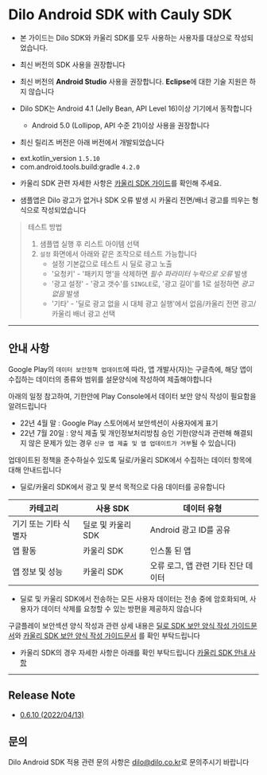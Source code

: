 # Dilo Android SDK with Cauly SDK

* 본 가이드는 Dilo SDK와 카울리 SDK를 모두 사용하는 사용자를 대상으로 작성되었습니다.

* 최신 버전의 SDK 사용을 권장합니다

* 최신 버전의 **Android Studio** 사용을 권장합니다. **Eclipse**에 대한 기술 지원은 하지 않습니다

* Dilo SDK는 Android 4.1 (Jelly Bean, API Level 16)이상 기기에서 동작합니다
  - Android 5.0 (Lollipop, API 수준 21)이상 사용을 권장합니다

* 최신 릴리즈 버전은 아래 버전에서 개발되었습니다
 - ext.kotlin_version `1.5.10`
  - com.android.tools.build:gradle `4.2.0`

* 카울리 SDK 관련 자세한 사항은 [카울리 SDK 가이드](https://github.com/cauly/Android-SDK)를 확인해 주세요.

* 샘플앱은 Dilo 광고가 없거나 SDK 오류 발생 시 카울리 전면/배너 광고를 띄우는 형식으로 작성되었습니다
  
>  
>  테스트 방법
>  1. 샘플앱 실행 후 리스트 아이템 선택
>  2. `설정` 화면에서 아래와 같은 조작으로 테스트 가능합니다
>     + 설정 기본값으로 테스트 시 딜로 광고 노출
>     + '요청키' - '패키지 명'을 삭제하면 *필수 파라미터 누락으로 오류* 발생
>     + '광고 설정' - '광고 갯수'를 `SINGLE`로, '광고 길이'를 1로 설정하면 *광고 없음* 발생
>     + '기타' - '딜로 광고 없을 시 대체 광고 실행'에서 없음/카울리 전면 광고/카울리 배너 광고 선택



---

## 안내 사항

Google Play의 `데이터 보안정책 업데이트`에 따라, 앱 개발사(자)는 구글측에, 해당 앱이 수집하는 데이터의 종류와 범위를 설문양식에 작성하여 제출해야합니다

아래의 일정 참고하여, 기한안에 Play Console에서 데이터 보안 양식 작성이 필요함을 알려드립니다
* 22년 4월 말 : Google Play 스토어에서 보안섹션이 사용자에게 표기
* 22년 7월 20일 : 양식 제출 및 개인정보처리방침 승인 기한(양식과 관련해 해결되지 않은 문제가 있는 경우 `신규 앱 제출 및 앱 업데이트가 거부`될 수 있습니다)

업데이트된 정책을 준수하실수 있도록 딜로/카울리 SDK에서 수집하는 데이터 항목에 대해 안내드립니다
* 딜로/카울리 SDK에서 광고 및 분석 목적으로 다음 데이터를 공유합니다

| 카테고리 | 사용 SDK | 데이터 유형 |
|---|---|---|
| 기기 또는 기타 식별자 | 딜로 및 카울리 SDK | Android 광고 ID를 공유 |
| 앱 활동 | 카울리 SDK | 인스톨 된 앱 |
| 앱 정보 및 성능 | 카울리 SDK | 오류 로그, 앱 관련 기타 진단 데이터 |

* 딜로 및 카울리 SDK에서 전송하는 모든 사용자 데이터는 전송 중에 암호화되며, 사용자가 데이터 삭제를 요청할 수 있는 방편을 제공하지 않습니다

구글플레이 보안섹션 양식 작성과 관련 상세 내용은 [딜로 SDK 보안 양식 작성 가이드문서](https://github.com/dilogithub/android-sdk/files/8559212/default.pdf)와 [카울리 SDK 보안 양식 작성 가이드문서](https://github.com/cauly/Android-SDK/blob/master/GooglePlay_%E1%84%87%E1%85%A9%E1%84%8B%E1%85%A1%E1%86%AB%E1%84%89%E1%85%A6%E1%86%A8%E1%84%89%E1%85%A7%E1%86%AB_%E1%84%8B%E1%85%A3%E1%86%BC%E1%84%89%E1%85%B5%E1%86%A8_%E1%84%8C%E1%85%A1%E1%86%A8%E1%84%89%E1%85%A5%E1%86%BC_%E1%84%80%E1%85%A1%E1%84%8B%E1%85%B5%E1%84%83%E1%85%B3.pdf) 를 확인 부탁드립니다

* 카울리 SDK의 경우 자세한 사항은 아래를 확인 부탁드립니다
[카울리 SDK 안내 사항](https://github.com/cauly/Android-SDK#%EC%95%88%EB%82%B4%EC%82%AC%ED%95%AD)


---

## Release Note

* [0.6.10 (2022/04/13)](https://dilogithub.github.io/android/0.6.10-with-cauly.html)

## 문의

Dilo Android SDK 적용 관련 문의 사항은 [dilo@dilo.co.kr](dilo@dilo.co.kr)로 문의주시기 바랍니다
